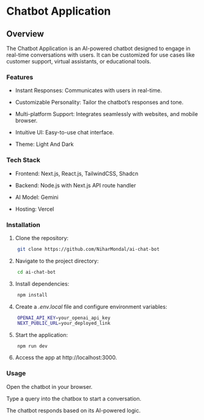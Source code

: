 # Chatbot Application

## Overview

The Chatbot Application is an AI-powered chatbot designed to engage in real-time conversations with users. It can be customized for use cases like customer support, virtual assistants, or educational tools.

### Features

-   Instant Responses: Communicates with users in real-time.

-   Customizable Personality: Tailor the chatbot’s responses and tone.

-   Multi-platform Support: Integrates seamlessly with websites, and mobile browser.

-   Intuitive UI: Easy-to-use chat interface.

-   Theme: Light And Dark

### Tech Stack

-   Frontend: Next.js, React.js, TailwindCSS, Shadcn

-   Backend: Node.js with Next.js API route handler

-   AI Model: Gemini

-   Hosting: Vercel

### Installation

1. Clone the repository:

```bash
    git clone https://github.com/NiharMondal/ai-chat-bot
```

2. Navigate to the project directory:

```bash
    cd ai-chat-bot
```

3. Install dependencies:

```bash
    npm install
```

4. Create a _.env.local_ file and configure environment variables:

```bash
    OPENAI_API_KEY=your_openai_api_key
    NEXT_PUBLIC_URL=your_deployed_link
```

5. Start the application:

```
    npm run dev
```

6. Access the app at http://localhost:3000.

### Usage

Open the chatbot in your browser.

Type a query into the chatbox to start a conversation.

The chatbot responds based on its AI-powered logic.
